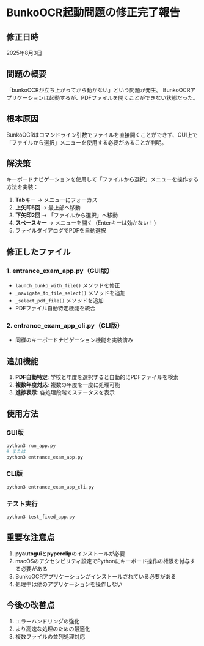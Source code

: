 # BunkoOCR起動問題の修正完了報告

## 修正日時
2025年8月3日

## 問題の概要
「bunkoOCRが立ち上がってから動かない」という問題が発生。
BunkoOCRアプリケーションは起動するが、PDFファイルを開くことができない状態だった。

## 根本原因
BunkoOCRはコマンドライン引数でファイルを直接開くことができず、GUI上で「ファイルから選択」メニューを使用する必要があることが判明。

## 解決策
キーボードナビゲーションを使用して「ファイルから選択」メニューを操作する方法を実装：

1. **Tab**キー → メニューにフォーカス
2. **上矢印5回** → 最上部へ移動
3. **下矢印2回** → 「ファイルから選択」へ移動
4. **スペースキー** → メニューを開く（Enterキーは効かない！）
5. ファイルダイアログでPDFを自動選択

## 修正したファイル

### 1. entrance_exam_app.py（GUI版）
- `launch_bunko_with_file()` メソッドを修正
- `_navigate_to_file_select()` メソッドを追加
- `_select_pdf_file()` メソッドを追加
- PDFファイル自動特定機能を統合

### 2. entrance_exam_app_cli.py（CLI版）
- 同様のキーボードナビゲーション機能を実装済み

## 追加機能
1. **PDF自動特定**: 学校と年度を選択すると自動的にPDFファイルを検索
2. **複数年度対応**: 複数の年度を一度に処理可能
3. **進捗表示**: 各処理段階でステータスを表示

## 使用方法

### GUI版
```bash
python3 run_app.py
# または
python3 entrance_exam_app.py
```

### CLI版
```bash
python3 entrance_exam_app_cli.py
```

### テスト実行
```bash
python3 test_fixed_app.py
```

## 重要な注意点
1. **pyautogui**と**pyperclip**のインストールが必要
2. macOSのアクセシビリティ設定でPythonにキーボード操作の権限を付与する必要がある
3. BunkoOCRアプリケーションがインストールされている必要がある
4. 処理中は他のアプリケーションを操作しない

## 今後の改善点
1. エラーハンドリングの強化
2. より高速な処理のための最適化
3. 複数ファイルの並列処理対応